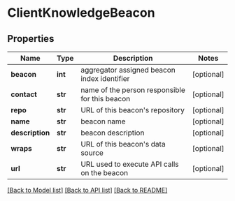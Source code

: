 # ClientKnowledgeBeacon

## Properties
Name | Type | Description | Notes
------------ | ------------- | ------------- | -------------
**beacon** | **int** | aggregator assigned beacon index identifier  | [optional] 
**contact** | **str** | name of the person responsible for this beacon  | [optional] 
**repo** | **str** | URL of this beacon&#39;s repository  | [optional] 
**name** | **str** | beacon name  | [optional] 
**description** | **str** | beacon description  | [optional] 
**wraps** | **str** | URL of this beacon&#39;s data source  | [optional] 
**url** | **str** | URL used to execute API calls on the beacon  | [optional] 

[[Back to Model list]](../README.md#documentation-for-models) [[Back to API list]](../README.md#documentation-for-api-endpoints) [[Back to README]](../README.md)



